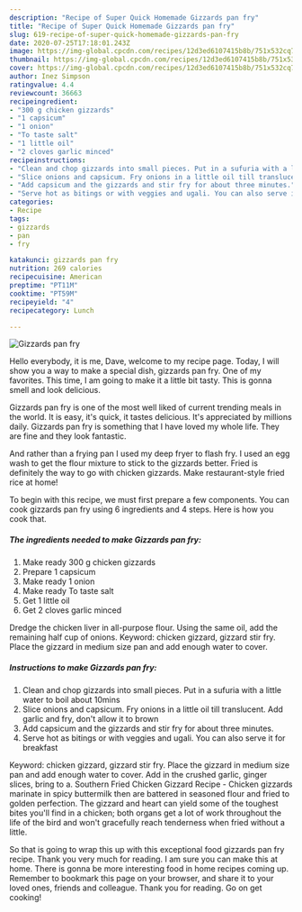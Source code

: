 ```yaml
---
description: "Recipe of Super Quick Homemade Gizzards pan fry"
title: "Recipe of Super Quick Homemade Gizzards pan fry"
slug: 619-recipe-of-super-quick-homemade-gizzards-pan-fry
date: 2020-07-25T17:18:01.243Z
image: https://img-global.cpcdn.com/recipes/12d3ed6107415b8b/751x532cq70/gizzards-pan-fry-recipe-main-photo.jpg
thumbnail: https://img-global.cpcdn.com/recipes/12d3ed6107415b8b/751x532cq70/gizzards-pan-fry-recipe-main-photo.jpg
cover: https://img-global.cpcdn.com/recipes/12d3ed6107415b8b/751x532cq70/gizzards-pan-fry-recipe-main-photo.jpg
author: Inez Simpson
ratingvalue: 4.4
reviewcount: 36663
recipeingredient:
- "300 g chicken gizzards"
- "1 capsicum"
- "1 onion"
- "To taste salt"
- "1 little oil"
- "2 cloves garlic minced"
recipeinstructions:
- "Clean and chop gizzards into small pieces. Put in a sufuria with a little water to boil about 10mins"
- "Slice onions and capsicum. Fry onions in a little oil till translucent. Add garlic and fry, don&#39;t allow it to brown"
- "Add capsicum and the gizzards and stir fry for about three minutes."
- "Serve hot as bitings or with veggies and ugali. You can also serve it for breakfast"
categories:
- Recipe
tags:
- gizzards
- pan
- fry

katakunci: gizzards pan fry 
nutrition: 269 calories
recipecuisine: American
preptime: "PT11M"
cooktime: "PT59M"
recipeyield: "4"
recipecategory: Lunch

---
```



![Gizzards pan fry](https://img-global.cpcdn.com/recipes/12d3ed6107415b8b/751x532cq70/gizzards-pan-fry-recipe-main-photo.jpg)

Hello everybody, it is me, Dave, welcome to my recipe page. Today, I will show you a way to make a special dish, gizzards pan fry. One of my favorites. This time, I am going to make it a little bit tasty. This is gonna smell and look delicious.

Gizzards pan fry is one of the most well liked of current trending meals in the world. It is easy, it's quick, it tastes delicious. It's appreciated by millions daily. Gizzards pan fry is something that I have loved my whole life. They are fine and they look fantastic.

And rather than a frying pan I used my deep fryer to flash fry. I used an egg wash to get the flour mixture to stick to the gizzards better. Fried is definitely the way to go with chicken gizzards. Make restaurant-style fried rice at home!


To begin with this recipe, we must first prepare a few components. You can cook gizzards pan fry using 6 ingredients and 4 steps. Here is how you cook that.

<!--inarticleads1-->

##### The ingredients needed to make Gizzards pan fry:

1. Make ready 300 g chicken gizzards
1. Prepare 1 capsicum
1. Make ready 1 onion
1. Make ready To taste salt
1. Get 1 little oil
1. Get 2 cloves garlic minced


Dredge the chicken liver in all-purpose flour. Using the same oil, add the remaining half cup of onions. Keyword: chicken gizzard, gizzard stir fry. Place the gizzard in medium size pan and add enough water to cover. 

<!--inarticleads2-->

##### Instructions to make Gizzards pan fry:

1. Clean and chop gizzards into small pieces. Put in a sufuria with a little water to boil about 10mins
1. Slice onions and capsicum. Fry onions in a little oil till translucent. Add garlic and fry, don&#39;t allow it to brown
1. Add capsicum and the gizzards and stir fry for about three minutes.
1. Serve hot as bitings or with veggies and ugali. You can also serve it for breakfast


Keyword: chicken gizzard, gizzard stir fry. Place the gizzard in medium size pan and add enough water to cover. Add in the crushed garlic, ginger slices, bring to a. Southern Fried Chicken Gizzard Recipe - Chicken gizzards marinate in spicy buttermilk then are battered in seasoned flour and fried to golden perfection. The gizzard and heart can yield some of the toughest bites you&#39;ll find in a chicken; both organs get a lot of work throughout the life of the bird and won&#39;t gracefully reach tenderness when fried without a little. 

So that is going to wrap this up with this exceptional food gizzards pan fry recipe. Thank you very much for reading. I am sure you can make this at home. There is gonna be more interesting food in home recipes coming up. Remember to bookmark this page on your browser, and share it to your loved ones, friends and colleague. Thank you for reading. Go on get cooking!
